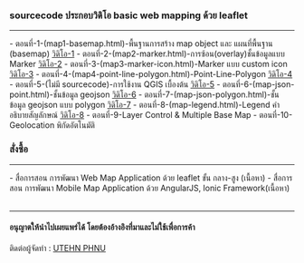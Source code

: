<h3>sourcecode ประกอบวิดิโอ basic web mapping ด้วย leaflet</h3>
<hr>
- ตอนที่-1-(map1-basemap.html)-พื้นฐานการสร้าง map object และ แผนที่พื้นฐาน (basemap)
<a href='https://www.youtube.com/watch?v=Gudy2awDRHU' target='_blank'>วิดิโอ-1</a>
- ตอนที่-2-(map2-marker.html)-การซ้อน(overlay)ชั้นข้อมูลแบบ Marker
<a href='https://www.youtube.com/watch?v=wVIbPucqdgc' target='_blank'>วิดิโอ-2</a>
- ตอนที่-3-(map3-marker-icon.html)-Marker แบบ custom icon
<a href='https://youtu.be/AkClS4VUM78' target='_blank'>วิดิโอ-3</a>
- ตอนที่-4-(map4-point-line-polygon.html)-Point-Line-Polygon
<a href='https://www.youtube.com/watch?v=TCPb0xrX3Ro' target='_blank'>วิดิโอ-4</a>
- ตอนที่-5-(ไม่มี sourcecode)-การใช้งาน QGIS เบื้องต้น
<a href='https://www.youtube.com/watch?v=RkHGbJ3LfKk' target='_blank'>วิดิโอ-5</a>
- ตอนที่-6-(map-json-point.html)-ชั้นข้อมูล geojson
<a href='https://www.youtube.com/watch?v=cziuvyiK19o' target='_blank'>วิดิโอ-6</a>
- ตอนที่-7-(map-json-polygon.html)-ชั้นข้อมูล geojson แบบ polygon
<a href='https://www.youtube.com/watch?v=HP0caFoEV1M' target='_blank'>วิดิโอ-7</a>
- ตอนที่-8-(map-legend.html)-Legend คำอธิบายสัญลักษณ์ 
<a href='https://youtu.be/QuoMjVF1tuQ' target='_blank'>วิดิโอ-8</a>
- ตอนที่-9-Layer Control & Multiple Base Map
- ตอนที่-10-Geolocation พิกัดอัตโนมัติ
<p>
<h3>สั่งซื้อ</h3>
<hr>
- สื่อการสอน การพัฒนา Web Map Application ด้วย leaflet ขั้น กลาง-สูง (เนื้อหา)
- สื่อการสอน การพัฒนา Mobile Map Application ด้วย AngularJS, Ionic Framework(เนื้อหา)






<br>
<br>
<hr>
<h4>อนุญาตให้นำไปเผยแพร่ได้ โดยต้องอ้างอิงที่มาและไม่ใช้เพื่อการค้า</h4>

ติดต่อผู้จัดทำ : <a href='https://www.facebook.com/tehnn' target='_blank'>UTEHN PHNU</a>
